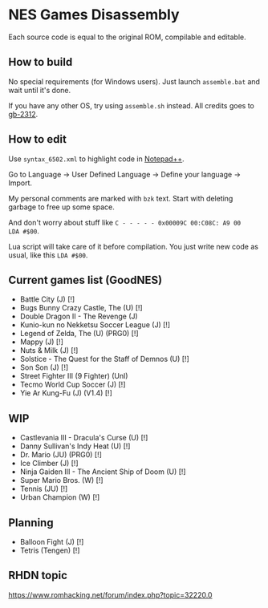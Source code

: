 # NES Games Disassembly

Each source code is equal to the original ROM, compilable and editable.



## How to build

No special requirements (for Windows users). Just launch `assemble.bat` and wait until it's done.

If you have any other OS, try using `assemble.sh` instead. All credits goes to [gb-2312](https://github.com/gb-2312).



## How to edit

Use `syntax_6502.xml` to highlight code in [Notepad++](https://notepad-plus-plus.org/).

Go to Language -> User Defined Language -> Define your language -> Import.

My personal comments are marked with `bzk` text. Start with deleting garbage to free up some space.

And don't worry about stuff like `C - - - - - 0x00009C 00:C08C: A9 00     LDA #$00`.

Lua script will take care of it before compilation. You just write new code as usual, like this `LDA #$00`.



## Current games list (GoodNES)
* Battle City (J) [!]
* Bugs Bunny Crazy Castle, The (U) [!]
* Double Dragon II - The Revenge (J)
* Kunio-kun no Nekketsu Soccer League (J) [!]
* Legend of Zelda, The (U) (PRG0) [!]
* Mappy (J) [!]
* Nuts & Milk (J) [!]
* Solstice - The Quest for the Staff of Demnos (U) [!]
* Son Son (J) [!]
* Street Fighter III (9 Fighter) (Unl)
* Tecmo World Cup Soccer (J) [!]
* Yie Ar Kung-Fu (J) (V1.4) [!]



## WIP
* Castlevania III - Dracula's Curse (U) [!]
* Danny Sullivan's Indy Heat (U) [!]
* Dr. Mario (JU) (PRG0) [!]
* Ice Climber (J) [!]
* Ninja Gaiden III - The Ancient Ship of Doom (U) [!]
* Super Mario Bros. (W) [!]
* Tennis (JU) [!]
* Urban Champion (W) [!]



## Planning
* Balloon Fight (J) [!]
* Tetris (Tengen) [!]



## RHDN topic
https://www.romhacking.net/forum/index.php?topic=32220.0
